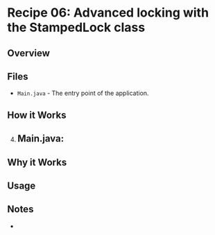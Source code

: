 # Recipe 06: Advanced locking with the StampedLock class

## Overview

## Files

- `Main.java` - The entry point of the application.

## How it Works

4. **Main.java:**
    - 
## Why it Works


## Usage

## Notes
- 